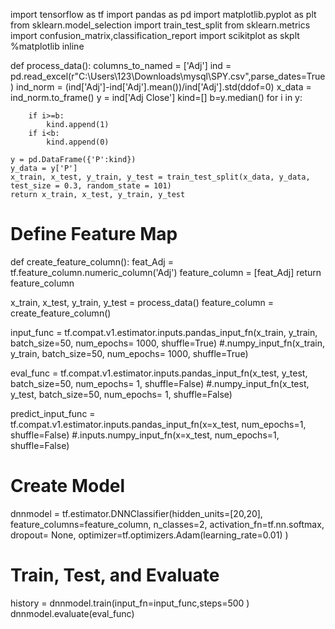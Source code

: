 import tensorflow as tf
import pandas as pd
import matplotlib.pyplot as plt
from sklearn.model_selection import train_test_split
from sklearn.metrics import confusion_matrix,classification_report
import scikitplot as skplt
%matplotlib inline

def process_data():
    columns_to_named = ['Adj']
    ind = pd.read_excel(r"C:\Users\123\Downloads\mysql\SPY.csv",parse_dates=True)
    ind_norm = (ind['Adj']-ind['Adj'].mean())/ind['Adj'].std(ddof=0)
    x_data = ind_norm.to_frame()
    y = ind['Adj Close']
    kind=[]
    b=y.median()
    for i in y:

        if i>=b:
            kind.append(1)
        if i<b:
            kind.append(0)

    y = pd.DataFrame({'P':kind})
    y_data = y['P']
    x_train, x_test, y_train, y_test = train_test_split(x_data, y_data, test_size = 0.3, random_state = 101)
    return x_train, x_test, y_train, y_test

 # Define Feature Map

  def create_feature_column():
    feat_Adj = tf.feature_column.numeric_column('Adj')
    feature_column = [feat_Adj]
    return feature_column

x_train, x_test, y_train, y_test = process_data()
feature_column = create_feature_column()

input_func = tf.compat.v1.estimator.inputs.pandas_input_fn(x_train, y_train, batch_size=50, num_epochs= 1000, shuffle=True)
#.numpy_input_fn(x_train, y_train, batch_size=50, num_epochs= 1000, shuffle=True)

eval_func = tf.compat.v1.estimator.inputs.pandas_input_fn(x_test, y_test, batch_size=50, num_epochs= 1, shuffle=False)
#.numpy_input_fn(x_test, y_test, batch_size=50, num_epochs= 1, shuffle=False)

predict_input_func = tf.compat.v1.estimator.inputs.pandas_input_fn(x=x_test, num_epochs=1, shuffle=False)
#.inputs.numpy_input_fn(x=x_test, num_epochs=1, shuffle=False)

# Create Model

dnnmodel = tf.estimator.DNNClassifier(hidden_units=[20,20],
                                      feature_columns=feature_column,
                                      n_classes=2,
                                      activation_fn=tf.nn.softmax,
                                      dropout= None,
                                      optimizer=tf.optimizers.Adam(learning_rate=0.01)
                                     )

# Train, Test, and Evaluate

history = dnnmodel.train(input_fn=input_func,steps=500
                       )
dnnmodel.evaluate(eval_func)
